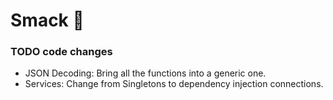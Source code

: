 # Smack 🥊

### TODO code changes

* JSON Decoding: Bring all the functions into a generic one.
* Services: Change from Singletons to dependency injection connections.
